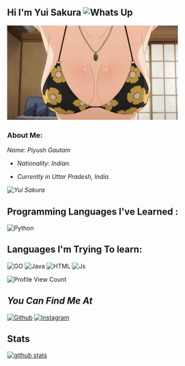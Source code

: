 ## Hi I'm Yui Sakura <img src="https://user-images.githubusercontent.com/1303154/88677602-1635ba80-d120-11ea-84d8-d263ba5fc3c0.gif" width="28px" alt="Whats Up">

![](https://github.com/yuisakura/yuisakura/blob/main/tumblr_f825ac224fafb584a883796601699a74_8a42eb43_400.webp)
### About Me:

<i>
  Name: Piyush Gautam 
  
  - Nationality: Indian.
  

  - Currently in Uttar Pradesh, India.
  
  ![ Yui Sakura ](https://github-readme-stats.vercel.app/api/top-langs/?username=yuisakura&theme=blue-Red)
  

 </i> 
 
 ## Programming Languages I've Learned :

![Python](https://img.shields.io/badge/Python-3776AB?style=for-the-badge&logo=python&logoColor=white)

## Languages I'm Trying To learn:

![GO](https://img.shields.io/badge/go-%2300ADD8.svg?style=for-the-badge&logo=go&logoColor=white)
![Java](https://img.shields.io/badge/Java-000000?style=for-the-badge&logo=java&logoColor=white)
![HTML](https://img.shields.io/badge/HTML5-f34F26?style=for-the-badge&logo=html5&logoColor=white)
![Js](https://img.shields.io/badge/JavaScript-323330?style=for-the-badge&logo=javascript&logoColor=F7DF1E)

![Profile View Count](https://komarev.com/ghpvc/?username=Yoriichi-Tsugikuni)

## <i>You Can Find Me At</i>
[![Github](https://img.shields.io/badge/-Github-181717?style=for-the-badge&logo=Github&logoColor=red)](https://github.com/Control-Devil)
[![Instagram](https://img.shields.io/badge/Instagram-E44dsada5F?style=for-the-badge&logo=instagram&logoColor=red)](https://www.instagram.com/lex_lamine)

## Stats

[![github stats](https://github-readme-stats.vercel.app/api?username=yuisakura&show_icons=true&theme=radical)](https://github.com/yuisakura)
